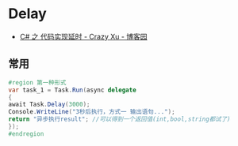 # Delay

- [C# 之 代码实现延时 - Crazy Xu - 博客园](https://www.cnblogs.com/qiudongxu/p/11358358.html)

## 常用

```c#
#region 第一种形式
var task_1 = Task.Run(async delegate
{
await Task.Delay(3000);
Console.WriteLine("3秒后执行，方式一 输出语句...");
return "异步执行result"; //可以得到一个返回值(int,bool,string都试了)
});
#endregion
```
